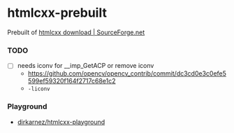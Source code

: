 htmlcxx-prebuilt
================
Prebuilt of [htmlcxx download | SourceForge.net](https://sourceforge.net/projects/htmlcxx/)

### TODO
- [ ] needs iconv for __imp_GetACP or remove iconv
  - https://github.com/opencv/opencv_contrib/commit/dc3cd0e3c0efe5599ef59320f164f2717c68e1c2
  - `-liconv`
### Playground
- [dirkarnez/htmlcxx-playground](https://github.com/dirkarnez/htmlcxx-playground)
